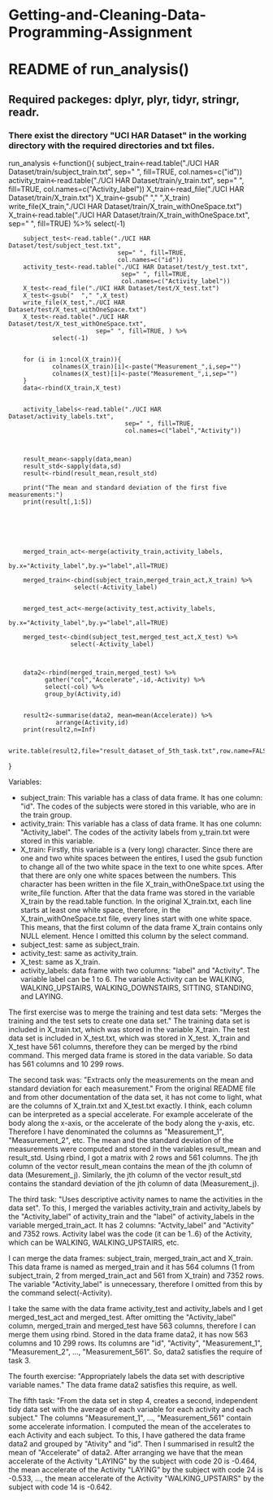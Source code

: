 # Getting-and-Cleaning-Data-Programming-Assignment

# README of run_analysis()

## Required packeges: dplyr, plyr, tidyr, stringr, readr.

### There exist the directory "UCI HAR Dataset" in the working directory with the required directories and txt files.


run_analysis <-function(){
        subject_train<-read.table("./UCI HAR Dataset/train/subject_train.txt",
                                  sep=" ", fill=TRUE,
                                  col.names=c("id"))
        activity_train<-read.table("./UCI HAR Dataset/train/y_train.txt",
                                   sep=" ", fill=TRUE,
                                   col.names=c("Activity_label"))
        X_train<-read_file("./UCI HAR Dataset/train/X_train.txt")
        X_train<-gsub("  "," ",X_train)
        write_file(X_train,"./UCI HAR Dataset/train/X_train_withOneSpace.txt")
        X_train<-read.table("./UCI HAR Dataset/train/X_train_withOneSpace.txt",
                            sep=" ", fill=TRUE) %>%
                select(-1)
        
        
        
        
        subject_test<-read.table("./UCI HAR Dataset/test/subject_test.txt",
                                  sep=" ", fill=TRUE,
                                  col.names=c("id"))
        activity_test<-read.table("./UCI HAR Dataset/test/y_test.txt",
                                   sep=" ", fill=TRUE,
                                   col.names=c("Activity_label"))
        X_test<-read_file("./UCI HAR Dataset/test/X_test.txt")
        X_test<-gsub("  "," ",X_test)
        write_file(X_test,"./UCI HAR Dataset/test/X_test_withOneSpace.txt")
        X_test<-read.table("./UCI HAR Dataset/test/X_test_withOneSpace.txt",
                            sep=" ", fill=TRUE, ) %>%
                select(-1)
		
		
        for (i in 1:ncol(X_train)){
                colnames(X_train)[i]<-paste("Measurement_",i,sep="")
                colnames(X_test)[i]<-paste("Measurement_",i,sep="")
        }
        data<-rbind(X_train,X_test)
        
        
        activity_labels<-read.table("./UCI HAR Dataset/activity_labels.txt",
                                    sep=" ", fill=TRUE,
                                    col.names=c("label","Activity"))
        
        
        
        result_mean<-sapply(data,mean)
        result_std<-sapply(data,sd)
        result<-rbind(result_mean,result_std)
        
        print("The mean and standard deviation of the first five measurements:")
        print(result[,1:5])
        
        
        
        
        
        
        merged_train_act<-merge(activity_train,activity_labels,
                                by.x="Activity_label",by.y="label",all=TRUE)
        
        merged_train<-cbind(subject_train,merged_train_act,X_train) %>%
                      select(-Activity_label)
        
        
        merged_test_act<-merge(activity_test,activity_labels,
                               by.x="Activity_label",by.y="label",all=TRUE)
        
        merged_test<-cbind(subject_test,merged_test_act,X_test) %>%
                     select(-Activity_label)
        
        
        
        data2<-rbind(merged_train,merged_test) %>%
              gather("col","Accelerate",-id,-Activity) %>%
              select(-col) %>%
              group_by(Activity,id)
        
        
        result2<-summarise(data2, mean=mean(Accelerate)) %>%
                 arrange(Activity,id)
        print(result2,n=Inf)
        
        write.table(result2,file="result_dataset_of_5th_task.txt",row.name=FALSE)
        
        
        
}





Variables:
* subject_train: This variable has a class of data frame. It has one column: "id". The codes of the subjects were stored in this variable, who are in the train group.
* activity_train: This variable has a class of data frame. It has one column: "Activity_label". The codes of the activity labels from y_train.txt were stored in this variable.
* X_train: Firstly, this variable is a (very long) character. Since there are one and two white spaces between the entires, I used the gsub function to change all of the two white space in the text to one white spces. After that there are only one white spaces between the numbers. This character has been written in the file X_train_withOneSpace.txt using the write_file function. After that the data frame was stored in the variable X_train by the read.table function. In the original X_train.txt, each line starts at least one white space, therefore, in the X_train_withOneSpace.txt file, every lines start with one white space. This means, that the first column of the data frame X_train contains only NULL element. Hence I omitted this column by the select command.
* subject_test: same as subject_train.
* activity_test: same as activity_train.
* X_test: same as X_train.
* activity_labels: data frame with two columns: "label" and "Activity". The variable label can be 1 to 6. The variable Activity can be WALKING, WALKING_UPSTAIRS, WALKING_DOWNSTAIRS, SITTING, STANDING, and LAYING.


The first exercise was to merge the training and test data sets: "Merges the training and the test sets to create one data set." The training data set is included in X_train.txt, which was stored in the variable X_train. The test data set is included in X_test.txt, which was stored in X_test. X_train and X_test have 561 columns, therefore they can be merged by the rbind command. This merged data frame is stored in the data variable. So data has 561 columns and 10 299 rows.


The second task was: "Extracts only the measurements on the mean and standard deviation for each measurement." From the original README file and from other documentation of the data set, it has not come to light, what are the columns of X_train.txt and X_test.txt exactly. I think, each column can be interpreted as a special accelerate. For example accelerate of the body along the x-axis, or the accelerate of the body along the y-axis, etc. Therefore I have denominated the columns as "Measurement_1", "Measurement_2", etc. The mean and the standard deviation of the measurements were computed and stored in the variables result_mean and result_std. Using rbind, I got a matrix with 2 rows and 561 columns. The jth column of the vector result_mean contains the mean of the jth column of data (Mesurement_j). Similarly, the jth column of the vector result_std contains the standard deviation of the jth column of data (Measurement_j).


The third task: "Uses descriptive activity names to name the activities in the data set". To this, I merged the variables activity_train and activity_labels by the "Activity_label" of activity_train and the "label" of activity_labels in the variable merged_train_act. It has 2 columns: "Actvity_label" and "Activity" and 7352 rows. Activity label was the code (it can be 1..6) of the Activity, which can be WALKING, WALKING_UPSTAIRS, etc.


I can merge the data frames: subject_train, merged_train_act and X_train. This data frame is named as merged_train and it has 564 columns (1 from subject_train, 2 from merged_train_act and 561 from X_train) and 7352 rows. The variable "Activity_label" is unnecessary, therefore I omitted from this by the command select(-Activity).


I take the same with the data frame activity_test and activity_labels and I get merged_test_act and merged_test. After omitting the "Activity_label" column, merged_train and merged_test have 563 columns, therefore I can merge them using rbind. Stored in the data frame data2, it has now 563 columns and 10 299 rows. Its columns are "id", "Activity", "Measurement_1", "Measurement_2", ..., "Measurement_561". So, data2 satisfies the require of task 3.


The fourth exercise: "Appropriately labels the data set with descriptive variable names." The data frame data2 satisfies this require, as well.


The fifth task: "From the data set in step 4, creates a second, independent tidy data set with the average of each variable for each activity and each subject." The columns "Measurement_1", ..., "Measurement_561" contain some accelerate information. I computed the mean of the accelerates to each Activity and each subject. To this, I have gathered the data frame data2 and grouped by "Ativity" and "id". Then I summarised in result2 the mean of "Accelerate" of data2. After arranging we have that the mean accelerate of the Activity "LAYING" by the subject with code 20 is -0.464, the mean accelerate of the Activity "LAYING" by the subject with code 24 is -0.533, ..., the mean accelerate of the Activity "WALKING_UPSTAIRS" by the subject with code 14 is -0.642.
